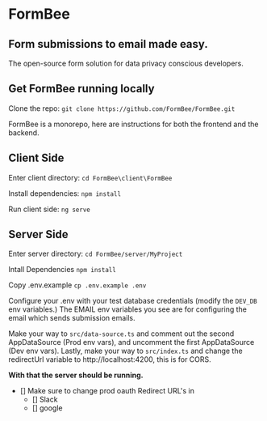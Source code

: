 # FormBee

## Form submissions to email made easy.

The open-source form solution for data privacy conscious developers.




## Get FormBee running locally
Clone the repo: ```git clone https://github.com/FormBee/FormBee.git```

FormBee is a monorepo, here are instructions for both the frontend and the backend.

## Client Side

Enter client directory: ```cd FormBee\client\FormBee```

Install dependencies: ```npm install```

Run client side: ```ng serve```


## Server Side

Enter server directory: ```cd FormBee/server/MyProject```

Intall Dependencies ```npm install```

Copy .env.example ```cp .env.example .env```

Configure your .env with your test database credentials (modify the ```DEV_DB``` env variables.)
The EMAIL env variables you see are for configuring the email which sends submission emails.

Make your way to ```src/data-source.ts``` and comment out the second AppDataSource (Prod env vars), and uncomment the first AppDataSource (Dev env vars).
Lastly, make your way to ```src/index.ts``` and change the redirectUrl variable to http://localhost:4200, this is for CORS.

**With that the server should be running.**

- [] Make sure to change prod oauth Redirect URL's in
    - [] Slack
    - [] google

